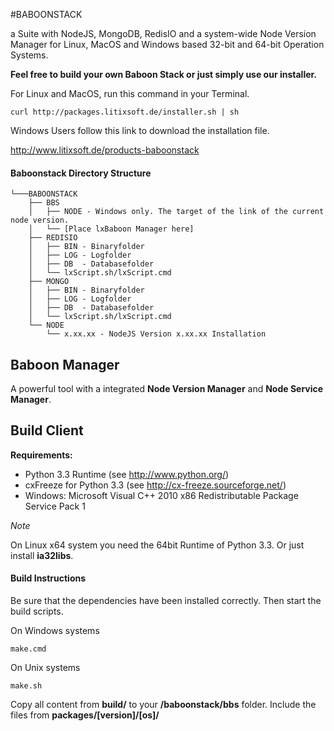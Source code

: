#BABOONSTACK

a Suite with NodeJS, MongoDB, RedisIO and a system-wide Node Version Manager for Linux, MacOS and Windows based 32-bit and 64-bit Operation Systems.

**Feel free to build your own Baboon Stack or just simply use our installer.**

For Linux and MacOS, run this command in your Terminal.

	curl http://packages.litixsoft.de/installer.sh | sh

Windows Users follow this link to download the installation file.

http://www.litixsoft.de/products-baboonstack

#### Baboonstack Directory Structure

    └───BABOONSTACK
        ├── BBS
        │   ├── NODE - Windows only. The target of the link of the current node version.
        │   └── [Place lxBaboon Manager here]
        ├── REDISIO
        │   ├── BIN - Binaryfolder
        │   ├── LOG - Logfolder
        │   ├── DB  - Databasefolder
        │   └── lxScript.sh/lxScript.cmd
        ├── MONGO
        │   ├── BIN - Binaryfolder
        │   ├── LOG - Logfolder
        │   ├── DB  - Databasefolder
        │   └── lxScript.sh/lxScript.cmd
        └── NODE
            └── x.xx.xx - NodeJS Version x.xx.xx Installation

## Baboon Manager

A powerful tool with a integrated **Node Version Manager** and **Node Service Manager**.

## Build Client

**Requirements:**
* Python 3.3 Runtime (see http://www.python.org/)
* cxFreeze for Python 3.3 (see http://cx-freeze.sourceforge.net/)
* Windows: Microsoft Visual C++ 2010 x86 Redistributable Package Service Pack 1

*Note*

On Linux x64 system you need the 64bit Runtime of Python 3.3. Or just install **ia32libs**.

#### Build Instructions

Be sure that the dependencies have been installed correctly. Then start the build scripts.

On Windows systems

    make.cmd

On Unix systems

	make.sh

Copy all content from **build/** to your **/baboonstack/bbs** folder. Include the files from **packages/[version]/[os]/**